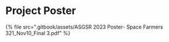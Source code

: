 # Project Poster



{% file src=".gitbook/assets/ASGSR 2023 Poster- Space Farmers 321_Nov10_Final 3.pdf" %}
